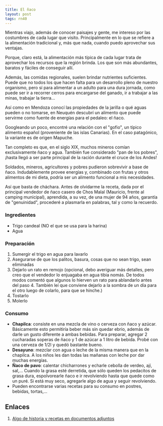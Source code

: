 ```yaml
---
title: El ñaco
layout: post
tags: rn40
---
```


Mientras viajo, además de conocer paisajes y gente, me intereso por las costumbres de cada lugar que visito. Principalmente en lo que se refiere a la alimentación tradicional y, más que nada, cuando puedo aprovechar sus ventajas.

Porque, claro está, la alimentación más típica de cada lugar trata de aprovechar los recursos que la región brinda. Los que son más abundantes, baratos y fáciles de conseguir allí.

Además, las comidas regionales, suelen brindar nutrientes suficientes. Puede que no todos los que hacen falta para un desarrollo pleno de nuestro organismo, pero sí para alimentar a un adulto para una dura jornada, como puede ser ir a recorrer cerros para encargarse del ganado, ir a trabajar a las minas, trabajar la tierra...

Así como en Mendoza conocí las propiedades de la jarilla o qué aguas pueden o no tomarse, en Neuquén descubrí un alimento que puede servirme como fuente de energías para el pedaleo: el ñaco.

Googleando un poco, encontré una relación con el "gofio", un típico alimento español (proveniente de las islas Canarias). En el caso patagónico, la variante es de origen Mapuche.

Tan completo es que, en el siglo XIX, muchos mineros comían exclusivamente ñaco y agua. También fue considerado "pan de los pobres", ¡hasta llegó a ser parte principal de la ración durante el cruce de los Andes!

Soldados, mineros, agricultores y pobres pudieron sobrevivir a base de ñaco. Indudablemente provee energías y, combinado con frutas y otros alimentos de mi dieta, podría ser un alimento funcional a mis necesidades.

Así que basta de cháchara. Antes de olvidarme la receta, dada por el principal vendedor de ñaco casero de Chos Malal (Mauricio, frente al camping municipal), aprendida, a su vez, de una mujer de 94 años, garantía de "genuinidad", procederé a plasmarla en palabras, tal y como la recuerdo.

### Ingredientes
 * Trigo candeal (NO el que se usa para la harina)
 * Agua

### Preparación
 1. Sumergir el trigo en agua para lavarlo
 2. Asegurarse de que los palitos, basura, cosas que no sean trigo, sean eliminadas
 3. Dejarlo un rato en remojo (opcional, debo averiguar más detalles, pero creo que el vendedor lo enjuagaba en agua tibia nomás. De todos modos comentó que algunos lo hierven un rato para ablandarlo antes del paso 4. También leí que conviene dejarlo a la sombra de un día para el otro luego de colarlo, para que se hinche.)
 4. Tostarlo
 5. Molerlo

### Consumo
 * **Chapilca**: consiste en una mezcla de vino o cerveza con ñaco y azúcar. Básicamente esto permitiría beber más sin quedar ebrio, además de darle un gusto diferente a ambas bebidas. Para preparar, agregar 2 cucharadas soperas de ñaco y 1 de azúcar a 1 litro de bebida. Probé con una cerveza de 1/2l y quedó bastante bueno.
 * **Desayuno**: mezclar con agua o leche de la misma manera que en la chapilca. A los niños les dan todas las mañanas con leche por dar muchas energías.
 * **Ñaco de pavo**: calentar chicharrones y echarle cebolla de verdeo, ají, sal,... Cuando la grasa esté derretida, que sólo queden los pedacitos de grasa dura, espolvorearle ñaco e ir revolviendo hasta que quede como un puré. Si está muy seco, agregarle algo de agua y seguir revolviendo.
 * Pueden encontrarse varias recetas para su consumo en postres, bebidas, tortas,...

## Enlaces
 1. [Algo de historia y recetas en documentos adjuntos](https://sites.google.com/site/neuteca200/el-naco-el-pan-de-los-pobres)
